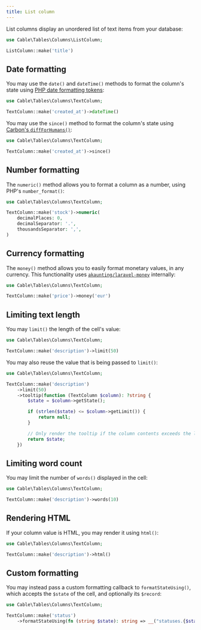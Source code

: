 ```yaml
---
title: List column
---
```


List columns display an unordered list of text items from your database:

```php
use Cable\Tables\Columns\ListColumn;

ListColumn::make('title')
```

## Date formatting

You may use the `date()` and `dateTime()` methods to format the column's state using [PHP date formatting tokens](https://www.php.net/manual/en/datetime.format.php):

```php
use Cable\Tables\Columns\TextColumn;

TextColumn::make('created_at')->dateTime()
```

You may use the `since()` method to format the column's state using [Carbon's `diffForHumans()`](https://carbon.nesbot.com/docs/#api-humandiff):

```php
use Cable\Tables\Columns\TextColumn;

TextColumn::make('created_at')->since()
```

## Number formatting

The `numeric()` method allows you to format a column as a number, using PHP's `number_format()`:

```php
use Cable\Tables\Columns\TextColumn;

TextColumn::make('stock')->numeric(
    decimalPlaces: 0,
    decimalSeparator: '.',
    thousandsSeparator: ',',
)
```

## Currency formatting

The `money()` method allows you to easily format monetary values, in any currency. This functionality uses [`akaunting/laravel-money`](https://github.com/akaunting/laravel-money) internally:

```php
use Cable\Tables\Columns\TextColumn;

TextColumn::make('price')->money('eur')
```

## Limiting text length

You may `limit()` the length of the cell's value:

```php
use Cable\Tables\Columns\TextColumn;

TextColumn::make('description')->limit(50)
```

You may also reuse the value that is being passed to `limit()`:

```php
use Cable\Tables\Columns\TextColumn;

TextColumn::make('description')
    ->limit(50)
    ->tooltip(function (TextColumn $column): ?string {
        $state = $column->getState();

        if (strlen($state) <= $column->getLimit()) {
            return null;
        }

        // Only render the tooltip if the column contents exceeds the length limit.
        return $state;
    })
```

## Limiting word count

You may limit the number of `words()` displayed in the cell:

```php
use Cable\Tables\Columns\TextColumn;

TextColumn::make('description')->words(10)
```

## Rendering HTML

If your column value is HTML, you may render it using `html()`:

```php
use Cable\Tables\Columns\TextColumn;

TextColumn::make('description')->html()
```

## Custom formatting

You may instead pass a custom formatting callback to `formatStateUsing()`, which accepts the `$state` of the cell, and optionally its `$record`:

```php
use Cable\Tables\Columns\TextColumn;

TextColumn::make('status')
    ->formatStateUsing(fn (string $state): string => __("statuses.{$state}"))
```
